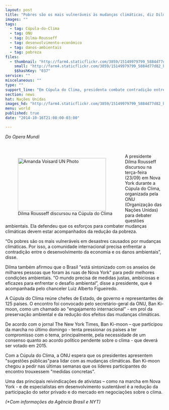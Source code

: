 ```yaml
---
layout: post
title: "Pobres são os mais vulneráveis às mudanças climáticas, diz Dilma"
images: ""
tags:
  - tag: Cúpula-do-Clima
  - tag: ONU
  - tag: Dilma-Rousseff
  - tag: desenvolvimento-econômico
  - tag: danos-ambientais
  - tag: pobreza
files:
  - thumbnail: "http://farm4.staticflickr.com/3859/15149979799_5884d77d82_b.jpg"
    small: "http://farm4.staticflickr.com/3859/15149979799_5884d77d82_b.jpg"
    $$hashKey: "037"
service: ""
miscelaneous: ""
type: ""
support_line: "Em Cúpula do Clima, presidenta combate contradição entre desenvolvimento e danos ambientais"
section: news
hat: Nações Unidas
images_hd: "http://farm4.staticflickr.com/3859/15149979799_5884d77d82_b.jpg"
menu: world
published: true
date: "2014-10-16T21:08:00-03:00"

---
```

<p><em>Do Opera Mundi</em></p>

<p>&nbsp;</p>

<figure class="image" style="float:left"><img alt="Amanda Voisard UN Photo" height="167" src="http://farm4.staticflickr.com/3859/15149979799_5884d77d82_b.jpg" width="280" />
<figcaption>Dilma Rousseff discursou na C&uacute;pula do Clima</figcaption>
</figure>

<p>A presidente Dilma Rousseff discursou na ter&ccedil;a-feira (23/09) em Nova York durante a C&uacute;pula do Clima, organizada pela ONU (Organiza&ccedil;&atilde;o das Na&ccedil;&otilde;es Unidas) para debater quest&otilde;es ambientais. Ela defendeu que os esfor&ccedil;os para combater mudan&ccedil;as clim&aacute;ticas devem estar acompanhados da redu&ccedil;&atilde;o da pobreza.</p>

<p>&ldquo;Os pobres s&atilde;o os mais vulner&aacute;veis em desastres causados por mudan&ccedil;as clim&aacute;ticas. Por isso, a comunidade internacional precisa enfrentar a contradi&ccedil;&atilde;o entre o desenvolvimento da economia e os danos ambientais&rdquo;, disse.</p>

<p>Dilma tamb&eacute;m afirmou que o Brasil &quot;est&aacute; sintonizado com os anseios de milhares pessoas que foram &agrave;s ruas de Nova York&quot; para pedir melhores condi&ccedil;&otilde;es ambientais. &ldquo;O mundo precisa de medidas justas, ambiciosas e eficazes para enfrentar o desafio ambiental&rdquo;, disse a presidente, que &eacute; acompanhada pelo chanceler Luiz Alberto Figueiredo.</p>

<p>A C&uacute;pula do Clima re&uacute;ne chefes de Estado, de governo e representantes de 125 pa&iacute;ses. O encontro foi convocado pelo secret&aacute;rio-geral da ONU, Ban Ki-moon, como um chamado ao &quot;engajamento internacional&quot; - em prol da preserva&ccedil;&atilde;o ambiental e da redu&ccedil;&atilde;o dos efeitos das mudan&ccedil;as clim&aacute;ticas.</p>

<p>De acordo com o jornal The New York Times, Ban Ki-moon &ndash; que participou da marcha no &uacute;ltimo domingo - tenta pressionar os pa&iacute;ses a ter compromisso com o tema, principalmente, pela necessidade de um consenso quanto ao acordo pol&iacute;tico pendente sobre o clima - que dever&aacute; ser votado em 2015.</p>

<p>Com a C&uacute;pula do Clima, a ONU espera que os presidentes apresentem &quot;sugest&otilde;es p&uacute;blicas&quot;para lidar com as mudan&ccedil;as clim&aacute;ticas. Ban Ki-moon chegou a pedir nas &uacute;ltimas semanas que os l&iacute;deres participantes do encontro trouxessem &quot;medidas concretas&quot;.</p>

<p>Uma das principais reivindica&ccedil;&otilde;es de ativistas &ndash; como na marcha em Nova York - e de especialistas em desenvolvimento sustent&aacute;vel &eacute; a redu&ccedil;&atilde;o da participa&ccedil;&atilde;o do setor privado e do mercado em negocia&ccedil;&otilde;es sobre o clima.</p>

<p><em>(*Com informa&ccedil;&otilde;es da Ag&ecirc;ncia Brasil e NYT)</em></p>
